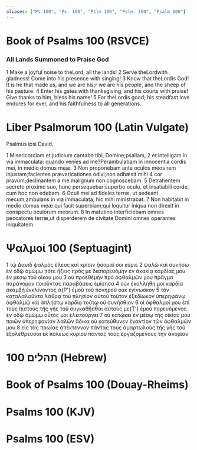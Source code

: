 ```yaml
---
aliases: ["Ps 100", "Ps. 100", "Pslm 100", "Pslm. 100", "Psalm 100"]
---
```



# Book of Psalms 100 (RSVCE)

### All Lands Summoned to Praise God
1 Make a joyful noise to theLord, all the lands!
2 Serve theLordwith gladness! Come into his presence with singing!
3 Know that theLordis God! It is he that made us, and we are his;r we are his people, and the sheep of his pasture.
4 Enter his gates with thanksgiving, and his courts with praise! Give thanks to him, bless his name!
5 For theLordis good; his steadfast love endures for ever, and his faithfulness to all generations.


# Liber Psalmorum 100 (Latin Vulgate)

 Psalmus ipsi David.

1 Misericordiam et judicium cantabo tibi, Domine;psallam,
2 et intelligam in via immaculata: quando venies ad me?Perambulabam in innocentia cordis mei, in medio domus meæ.
3 Non proponebam ante oculos meos rem injustam;facientes prævaricationes odivi;non adhæsit mihi
4 cor pravum;declinantem a me malignum non cognoscebam.
5 Detrahentem secreto proximo suo, hunc persequebar:superbo oculo, et insatiabili corde, cum hoc non edebam.
6 Oculi mei ad fideles terræ, ut sedeant mecum;ambulans in via immaculata, hic mihi ministrabat.
7 Non habitabit in medio domus meæ qui facit superbiam;qui loquitur iniqua non direxit in conspectu oculorum meorum.
8 In matutino interficiebam omnes peccatores terræ,ut disperderem de civitate Domini omnes operantes iniquitatem.


# Ψαλμοί 100 (Septuagint)

1 τῷ Δαυιδ ψαλμός ἔλεος καὶ κρίσιν ᾄσομαί σοι κύριε
2 ψαλῶ καὶ συνήσω ἐν ὁδῷ ἀμώμῳ πότε ἥξεις πρός με διεπορευόμην ἐν ἀκακίᾳ καρδίας μου ἐν μέσῳ τοῦ οἴκου μου
3 οὐ προεθέμην πρὸ ὀφθαλμῶν μου πρᾶγμα παράνομον ποιοῦντας παραβάσεις ἐμίσησα
4 οὐκ ἐκολλήθη μοι καρδία σκαμβή ἐκκλίνοντος ἀ{P'} ἐμοῦ τοῦ πονηροῦ οὐκ ἐγίνωσκον
5 τὸν καταλαλοῦντα λάθρᾳ τοῦ πλησίον αὐτοῦ τοῦτον ἐξεδίωκον ὑπερηφάνῳ ὀφθαλμῷ καὶ ἀπλήστῳ καρδίᾳ τούτῳ οὐ συνήσθιον
6 οἱ ὀφθαλμοί μου ἐπὶ τοὺς πιστοὺς τῆς γῆς τοῦ συγκαθῆσθαι αὐτοὺς με{T'} ἐμοῦ πορευόμενος ἐν ὁδῷ ἀμώμῳ οὗτός μοι ἐλειτούργει
7 οὐ κατῴκει ἐν μέσῳ τῆς οἰκίας μου ποιῶν ὑπερηφανίαν λαλῶν ἄδικα οὐ κατεύθυνεν ἐναντίον τῶν ὀφθαλμῶν μου
8 εἰς τὰς πρωίας ἀπέκτεννον πάντας τοὺς ἁμαρτωλοὺς τῆς γῆς τοῦ ἐξολεθρεῦσαι ἐκ πόλεως κυρίου πάντας τοὺς ἐργαζομένους τὴν ἀνομίαν


# 100 תהלים (Hebrew)


# Book of Psalms 100 (Douay-Rheims)


# Psalms 100 (KJV)


# Psalms 100 (ESV)

